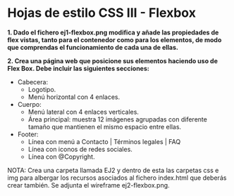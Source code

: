 # Hojas de estilo CSS III - Flexbox

**1. Dado el fichero ej1-flexbox.png modifica y añade las propiedades de flex vistas, tanto para el contenedor como para los elementos, de modo que comprendas el funcionamiento de cada una de ellas.** 

**2. Crea una página web que posicione sus elementos haciendo uso de Flex Box. Debe incluir las siguientes secciones:**
* Cabecera:
    * Logotipo.
    * Menú horizontal con 4 enlaces.
* Cuerpo:
    * Menú lateral con 4 enlaces verticales.
    * Área principal: muestra 12 imágenes agrupadas con diferente tamaño que mantienen el mismo espacio entre ellas.  
* Footer:
    * Línea con menú a Contacto | Términos legales | FAQ
    * Línea con iconos de redes sociales.
    * Línea con @Copyright.

NOTA: Crea una carpeta llamada EJ2 y dentro de esta las carpetas css e img para albergar los recursos asociados al fichero index.html que deberás crear también. Se adjunta el wireframe ej2-flexbox.png.

